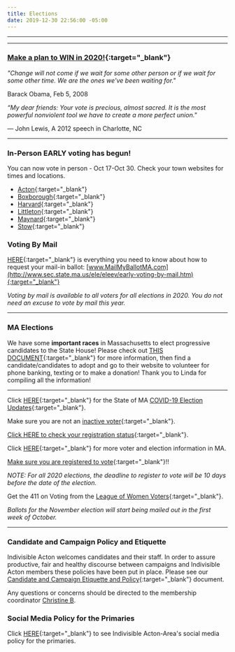 ```yaml
---
title: Elections
date: 2019-12-30 22:56:00 -05:00
---
```


---

<p id="demo">
</p>

<script>
// Set the date we're counting down to
var countDownDate = new Date("Nov 3 2020 00:00");

// Update the count down every 1 second
var x = setInterval(function() {

  // Get today's date
  var now = new Date();
    
  // Find the distance between now and the count down date
  var t = countDownDate - now;
    
  // Time calculations for days
  var days = Math.floor(t / (1000 * 60 * 60 * 24));
  var hours = Math.floor((t%(1000 * 60 * 60 * 24))/(1000 * 60 * 60)); 
  var minutes = Math.floor((t % (1000 * 60 * 60)) / (1000 * 60)); 
  var seconds = Math.floor((t % (1000 * 60)) / 1000);  

  // Output the result in an element with id="demo"
  var test1 = document.getElementById("demo");
  test1.style.font = "italic bold 30px arial,serif"; 
  //test1.style.textAlign = "center";
//test1.innerHTML = days + " days left until Nov 3, 2020!";
  test1.innerHTML = days + "d " + hours + "h " + minutes + "m " + seconds + "s left until Nov 3, 2020!";
  
  
  // If the count down is over, write some text 
  if (t < 0) {
    clearInterval(x);
    document.getElementById("demo").innerHTML = "Let's Get Out and VOTE!!!";
  }
},500);
</script>

---

### [Make a plan to WIN in 2020!](http://www.indivisibleacton-elections.org){:target="_blank"} 

*"Change will not come if we wait for some other person or if we wait for some other time. We are the ones we've been waiting for."*  

Barack Obama, Feb 5, 2008   


*“My dear friends: Your vote is precious, almost sacred. It is the most powerful nonviolent tool we have to create a more perfect union."*  

— John Lewis, A 2012 speech in Charlotte, NC  

---
### In-Person EARLY voting has begun!

You can now vote in person - Oct 17-Oct 30.  Check your town websites for times and locations.

* [Acton](https://www.acton-ma.gov/598/Elections-Voting){:target="_blank"} 
* [Boxborough](https://www.boxborough-ma.gov/CivicAlerts.aspx?AID=21){:target="_blank"} 
* [Harvard](https://www.harvard.ma.us/town-clerk/pages/november-3-2020-presidential-election-voter-options-guide){:target="_blank"}    
* [Littleton](https://www.littletonma.org/town-clerk/news/person-early-voting-absenteemail-voting-general-election){:target="_blank"}  
* [Maynard](https://www.townofmaynard-ma.gov/gov/elections/voter-guide/){:target="_blank"}  
* [Stow](https://www.stow-ma.gov/home/news/person-early-voting-oct-17-oct-30-0){:target="_blank"}  

### Voting By Mail

[HERE](http://www.sec.state.ma.us/ele/eleev/early-voting-by-mail.htm){:target="_blank"} is everything you need to know about how to request your mail-in ballot:  [www.MailMyBallotMA.com](http://www.sec.state.ma.us/ele/eleev/early-voting-by-mail.htm){:target="_blank"}  

*Voting by mail is available to all voters for all elections in 2020. You do not need an excuse to vote by mail this year.*

---

### MA Elections 

We have some **important races** in Massachusetts to elect progressive candidates to the State House! Please check out [THIS DOCUMENT](https://docs.google.com/document/d/11EvHaU_DA7WfWa6xztSDVgNOXBktaa4z9aaU4rsV2jQ/edit){:target="_blank"} for more information, then find a candidate/candidates to adopt and go to their website to volunteer for phone banking, texting or to make a donation!  Thank you to Linda for compiling all the information!  



---

Click [HERE](https://www.sec.state.ma.us/ele/covid-19/covid-19.htm){:target="_blank"} for the State of MA [COVID-19 Election Updates](https://www.sec.state.ma.us/ele/covid-19/covid-19.htm){:target="_blank"}.  

Make sure you are not an [inactive voter](https://www.sec.state.ma.us/ele/eleinactivevoters/inactivevotersidx.htm){:target="_blank"}.  

[Click HERE to check your registration status](https://www.sec.state.ma.us/voterregistrationsearch/myvoterregstatus.aspx){:target="_blank"}.  

Click [HERE](https://www.sec.state.ma.us/ele/eleidx.htm){:target="_blank"} for more voter and election information in MA.

[Make sure you are registered to vote](https://www.sec.state.ma.us/voterregistrationsearch/myvoterregstatus.aspx){:target="_blank"}!!  

*NOTE: For all 2020 elections, the deadline to register to vote will be 10 days before the date of the election.* 

Get the 411 on Voting from the [League of Women Voters](https://www.vote411.org/massachusetts){:target="_blank"}.  

*Ballots for the November election will start being mailed out in the first week of October.*

---

### Candidate and Campaign Policy and Etiquette

Indivisible Acton welcomes candidates and their staff. In order to assure productive, fair and healthy discourse between campaigns and Indivisible Acton members these policies have been put in place. Please see our [Candidate and Campaign Etiquette and Policy](https://docs.google.com/document/d/1-G3_GKFkz3fC0VDkfGh4DbC820mzi23yyMG1-EqapfE/){:target="_blank"}  document.

Any questions or concerns should be directed to the membership coordinator [Christine B](mailto:christine@indivisibleacton.org).  

### Social Media Policy for the Primaries

Click [HERE](https://docs.google.com/document/d/1k-N7qZ5fBR2wRGOcRI8ZJxQGbO5CfsXbZlZSKHm4N18){:target="_blank"} to see Indivisible Acton-Area's social media policy for the primaries.  


